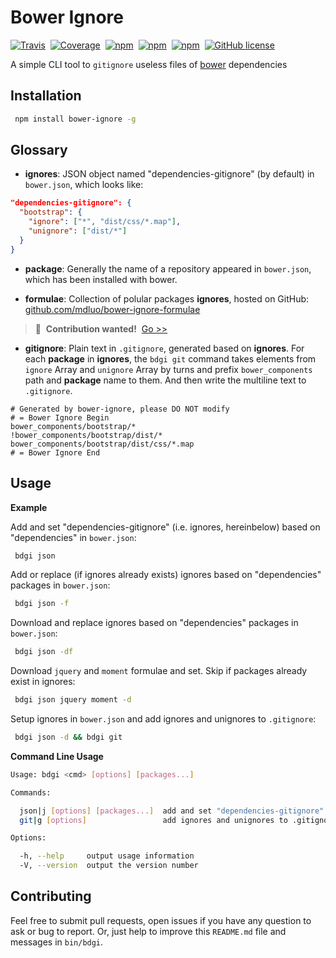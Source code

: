 # Bower Ignore

[![Travis](https://img.shields.io/travis/mdluo/bower-ignore.svg?style=flat-square)](https://travis-ci.org/mdluo/bower-ignore)&nbsp;
[![Coverage](https://img.shields.io/codecov/c/github/mdluo/bower-ignore.svg?style=flat-square)](https://codecov.io/github/mdluo/bower-ignore?branch=master)&nbsp;
[![npm](https://img.shields.io/npm/v/bower-ignore.svg?style=flat-square)](https://www.npmjs.com/package/bower-ignore)&nbsp;
[![npm](https://david-dm.org/mdluo/bower-ignore.svg?style=flat-square)](https://www.npmjs.com/package/bower-ignore)&nbsp; [![npm](https://img.shields.io/npm/dt/bower-ignore.svg?style=flat-square)](https://www.npmjs.com/package/bower-ignore)&nbsp;
 [![GitHub license](https://img.shields.io/badge/license-MIT-blue.svg?style=flat-square)](https://raw.githubusercontent.com/mdluo/bower-ignore/master/LICENSE)

A simple CLI tool to `gitignore` useless files of [bower](https://bower.io/) dependencies

## Installation

``` bash
 npm install bower-ignore -g
```

## Glossary

* **ignores**: JSON object named "dependencies-gitignore" (by default) in `bower.json`, which looks like:

```json
"dependencies-gitignore": {
  "bootstrap": {
    "ignore": ["*", "dist/css/*.map"],
    "unignore": ["dist/*"]
  }
}
```

* **package**: Generally the name of a repository appeared in `bower.json`, which has been installed with bower.

* **formulae**: Collection of polular packages **ignores**, hosted on GitHub: [github.com/mdluo/bower-ignore-formulae](https://github.com/mdluo/bower-ignore-formulae)

> 📢 &nbsp;**Contribution wanted!** &nbsp;[Go >>](https://github.com/mdluo/bower-ignore-formulae)

* **gitignore**: Plain text in `.gitignore`, generated based on **ignores**. For each **package** in **ignores**, the `bdgi git` command takes elements from `ignore` Array and `unignore` Array by turns and prefix `bower_components` path and **package** name to them. And then write the multiline text to `.gitignore`.

``` gitignore
# Generated by bower-ignore, please DO NOT modify
# = Bower Ignore Begin
bower_components/bootstrap/*
!bower_components/bootstrap/dist/*
bower_components/bootstrap/dist/css/*.map
# = Bower Ignore End
```

## Usage

**Example**

Add and set "dependencies-gitignore" (i.e. ignores, hereinbelow) based on "dependencies" in `bower.json`:

``` bash
 bdgi json
```

Add or replace (if ignores already exists) ignores based on "dependencies" packages in `bower.json`:

``` bash
 bdgi json -f
```

Download and replace ignores based on "dependencies" packages in `bower.json`:

``` bash
 bdgi json -df
```

Download `jquery` and `moment` formulae and set. Skip if packages already exist in ignores:

``` bash
 bdgi json jquery moment -d
```

Setup ignores in `bower.json` and add ignores and unignores to `.gitignore`:

``` bash
 bdgi json -d && bdgi git
```

**Command Line Usage**

``` bash
Usage: bdgi <cmd> [options] [packages...]

Commands:

  json|j [options] [packages...]  add and set "dependencies-gitignore" in bower.json
  git|g [options]                 add ignores and unignores to .gitignore based on ignores in bower.json

Options:

  -h, --help     output usage information
  -V, --version  output the version number
```

## Contributing

Feel free to submit pull requests, open issues if you have any question to ask or bug to report. Or, just help to improve this `README.md` file and messages in `bin/bdgi`.
